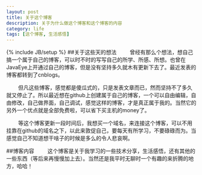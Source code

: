 ```yaml
---
layout: post
title: 关于这个博客
description: 关于为什么做这个博客和这个博客的内容
category: life
tags: [这个博客, 生活感悟]
---
```

{% include JB/setup %}
##关于这些天的想法
&nbsp;&nbsp;&nbsp;&nbsp;&nbsp;&nbsp;&nbsp;&nbsp;曾经有那么个想法，想自己搞一个属于自己的博客，可以时不时的写写自己的所学、所感、所想。也曾在JavaEye上开通过自己的博客，但是没有坚持多久就木有更新下去了。最近发表的博客都转到了cnblogs。
 
&nbsp;&nbsp;&nbsp;&nbsp;&nbsp;&nbsp;&nbsp;&nbsp;但凡这些博客，感觉都是傻瓜式的，只是发表文章而已，然而坚持不了多久就又停止了。所以最近想在github上创建属于自己的博客，一个可以自由编辑，自由修改，自己做界面，自己调试，感觉这样的博客，才是真正属于我的。当然它的另外一个优点就是全部免费啦，可以省下买主机的money了。

&nbsp;&nbsp;&nbsp;&nbsp;&nbsp;&nbsp;&nbsp;&nbsp;等这个博客更新一段时间后，我想买一个域名，来连接这个博客，可以不用挂靠在github的域名之下，以此来敦促自己，要每天有所学习，不要碌碌而为。当感觉自己不知道想干啥子的时候是多么的令人悲哀啊。

##博客内容
&nbsp;&nbsp;&nbsp;&nbsp;&nbsp;&nbsp;&nbsp;&nbsp;这个博客是关于我学习的一些技术分享，生活感悟，还有其他的一些东西（等后来再慢慢加上去）。当然还是我平时无聊时一个有趣的来折腾的地方，哈哈！